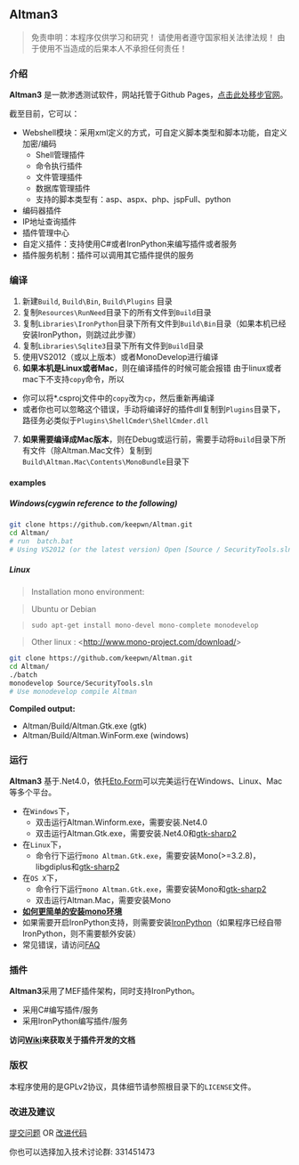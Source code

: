 ## Altman3
> 免责申明：本程序仅供学习和研究！
> 请使用者遵守国家相关法律法规！
> 由于使用不当造成的后果本人不承担任何责任！

### 介绍
**Altman3** 是一款渗透测试软件，网站托管于Github Pages，[点击此处移步官网](http://altman.keepwn.com)。

截至目前，它可以：

- Webshell模块：采用xml定义的方式，可自定义脚本类型和脚本功能，自定义加密/编码
	- Shell管理插件
	- 命令执行插件
	- 文件管理插件
	- 数据库管理插件
	- 支持的脚本类型有：asp、aspx、php、jspFull、python
- 编码器插件
- IP地址查询插件
- 插件管理中心
- 自定义插件：支持使用C#或者IronPython来编写插件或者服务
- 插件服务机制：插件可以调用其它插件提供的服务

### 编译
1. 新建`Build`,  `Build\Bin`,  `Build\Plugins` 目录
2. 复制`Resources\RunNeed`目录下的所有文件到`Build`目录
3. 复制`Libraries\IronPython`目录下所有文件到`Build\Bin`目录（如果本机已经安装IronPython，则跳过此步骤）
4. 复制`Libraries\Sqlite3`目录下所有文件到`Build`目录
5. 使用VS2012（或以上版本）或者MonoDevelop进行编译
6. **如果本机是Linux或者Mac**，则在编译插件的时候可能会报错
  由于linux或者mac下不支持`copy`命令，所以
  - 你可以将*.csproj文件中的`copy`改为`cp`，然后重新再编译
  - 或者你也可以忽略这个错误，手动将编译好的插件dll复制到`Plugins`目录下，路径务必类似于`Plugins\ShellCmder\ShellCmder.dll`
7. **如果需要编译成Mac版本**，则在Debug或运行前，需要手动将`Build`目录下所有文件（除Altman.Mac文件）复制到`Build\Altman.Mac\Contents\MonoBundle`目录下


#### examples

##### Windows(cygwin reference to the following)

```sh
git clone https://github.com/keepwn/Altman.git
cd Altman/
# run  batch.bat
# Using VS2012 (or the latest version) Open [Source / SecurityTools.sln] compiler
```

##### Linux
> Installation mono environment:

> Ubuntu or Debian

> `sudo apt-get install mono-devel mono-complete monodevelop`

> Other linux : <<http://www.mono-project.com/download/>>

```sh
git clone https://github.com/keepwn/Altman.git
cd Altman/
./batch
monodevelop Source/SecurityTools.sln  
# Use monodevelop compile Altman
```

**Compiled output:**
- Altman/Build/Altman.Gtk.exe (gtk)
- Altman/Build/Altman.WinForm.exe (windows)




### 运行
**Altman3** 基于.Net4.0，依托[Eto.Form](https://github.com/picoe/Eto)可以完美运行在Windows、Linux、Mac等多个平台。

- 在`Windows`下，
	- 双击运行Altman.Winform.exe，需要安装.Net4.0
	- 双击运行Altman.Gtk.exe，需要安装.Net4.0和[gtk-sharp2](http://download.xamarin.com/GTKforWindows/Windows/gtk-sharp-2.12.25.msi)
- 在`Linux`下，
	- 命令行下运行`mono Altman.Gtk.exe`，需要安装Mono(>=3.2.8)，libgdiplus和[gtk-sharp2](https://github.com/mono/gtk-sharp/releases/tag/gtk-sharp-2.12.27)
- 在`OS X`下，
	- 命令行下运行`mono Altman.Gtk.exe`，需要安装Mono和[gtk-sharp2](https://github.com/mono/gtk-sharp/releases/tag/gtk-sharp-2.12.27)
	- 双击运行Altman.Mac，需要安装Mono
- [**如何更简单的安装mono环境**](http://www.mono-project.com/download/)
- 如果需要开启IronPython支持，则需要安装[IronPython](http://ironpython.codeplex.com/)（如果程序已经自带IronPython，则不需要额外安装）
- 常见错误，请访问[FAQ](https://github.com/keepwn/Altman/wiki/FAQ)

### 插件
**Altman3**采用了MEF插件架构，同时支持IronPython。

- 采用C#编写插件/服务
- 采用IronPython编写插件/服务

**访问[Wiki](https://github.com/keepwn/Altman/wiki)来获取关于插件开发的文档**

### 版权
本程序使用的是GPLv2协议，具体细节请参照根目录下的`LICENSE`文件。

### 改进及建议

[提交问题](https://github.com/keepwn/Altman/issues) OR [改进代码](https://github.com/keepwn/Altman/pulls)

你也可以选择加入技术讨论群:  331451473
